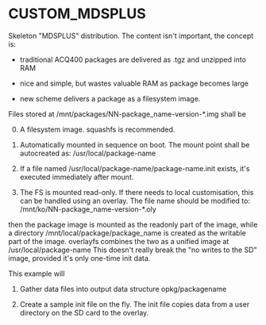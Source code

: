 # CUSTOM_MDSPLUS

Skeleton "MDSPLUS" distribution. The content isn't important, the concept is:

- traditional ACQ400 packages are delivered as .tgz and unzipped into RAM
 - nice and simple, but wastes valuable RAM as package becomes large

- new scheme delivers a package as a filesystem image.


Files stored at /mnt/packages/NN-package_name-version-*.img shall be

0. A filesystem image. squashfs is recommended.

1. Automatically mounted in sequence on boot. 
The mount point shall be autocreated as:
/usr/local/package-name

2. If a file named /usr/local/package-name/package-name.init exists, it's executed immediately after mount.

3. The FS is mounted read-only. 
If there needs to local customisation, this can be handled using an
overlay. The file name should be modified to:
/mnt/ko/NN-package_name-version-*.oly

then the package image is mounted as the readonly part of the image, while a directory
/mnt/local/package/package_name is created as the writable part of the image.
overlayfs combines the two as a unified image at /usr/local/package-name
This doesn't really break the "no writes to the SD" image, provided it's only one-time init data. 


This example will
1. Gather data files into output data structure opkg/packagename

2. Create a sample init file on the fly. The init file copies data from a user directory on the SD card to the overlay.


